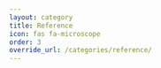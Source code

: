 ```yaml
---
layout: category
title: Reference
icon: fas fa-microscope
order: 3
override_url: /categories/reference/
---
```

